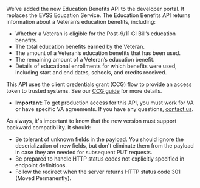 We've added the new Education Benefits API to the developer portal. It replaces the EVSS Education Service. The Education Benefits API returns information about a Veteran’s education benefits, including:


- Whether a Veteran is eligible for the Post-9/11 GI Bill’s education benefits.
- The total education benefits earned by the Veteran.
- The amount of a Veteran’s education benefits that has been used.
- The remaining amount of a Veteran’s education benefit.
- Details of educational enrollments for which benefits were used, including start and end dates, schools, and credits received. 



This API uses the client credentials grant (CCG) flow to provide an access token to trusted systems. See our [CCG guide](https://developer.va.gov/explore/authorization/docs/client-credentials?api=claims) for more details. 

- **Important**: To get production access for this API, you must work for VA or have specific VA agreements. If you have any questions, [contact us](https://developer.va.gov/support/contact-us).

As always, it's important to know that the new version must support backward compatibility. It should:
- Be tolerant of unknown fields in the payload. You should ignore the deserialization of new fields, but don't eliminate them from the payload in case they are needed for subsequent PUT requests. 
- Be prepared to handle HTTP status codes not explicitly specified in endpoint definitions.
- Follow the redirect when the server returns HTTP status code 301 (Moved Permanently).
